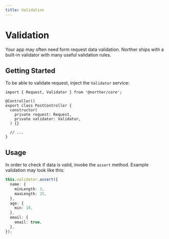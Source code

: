 ```yaml
---
title: Validation
---
```


# Validation

Your app may often need form request data validation. Norther ships with a built-in validator with many useful validation rules.

## Getting Started

To be able to validate request, inject the `Validator` service:

```ts{1,6}
import { Request, Validator } from '@norther/core';

@Controller()
export class PostController {
  constructor(
    private request: Request,
    private validator: Validator,
  ) {}

  // ...
}
```

## Usage

In order to check if data is valid, invoke the `assert` method. Example validation may look like this:

```ts
this.validator.assert({
  name: {
    minLength: 3,
    maxLength: 25,
  },
  age: {
    min: 18,
  },
  email: {
    email: true,
  },
});
```

